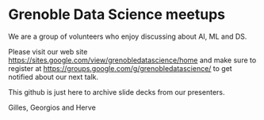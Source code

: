 # Grenoble Data Science meetups

We are a group of volunteers who enjoy discussing about AI, ML and DS.

Please visit our web site 
https://sites.google.com/view/grenobledatascience/home
and make sure to register at 
https://groups.google.com/g/grenobledatascience/
to get notified about our next talk. 

This github is just here to archive slide decks from our presenters.   

Gilles, Georgios and Herve
